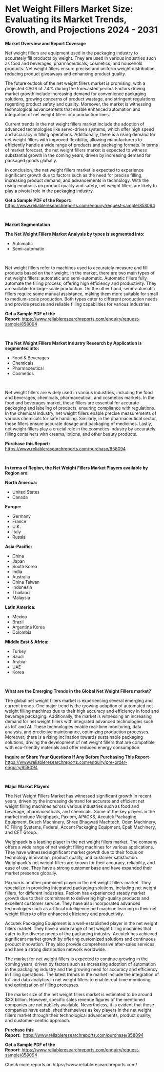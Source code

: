 <p><h1>Net Weight Fillers Market Size: Evaluating its Market Trends, Growth, and Projections 2024 - 2031</h1></p><p><strong>Market Overview and Report Coverage</strong></p>
<p><p>Net weight fillers are equipment used in the packaging industry to accurately fill products by weight. They are used in various industries such as food and beverages, pharmaceuticals, cosmetics, and household products. Net weight fillers ensure precise and uniform weight distribution, reducing product giveaways and enhancing product quality.</p><p>The future outlook of the net weight fillers market is promising, with a projected CAGR of 7.4% during the forecasted period. Factors driving market growth include increasing demand for convenience packaging solutions, growing concerns of product wastage, and stringent regulations regarding product safety and quality. Moreover, the market is witnessing technological advancements that enable enhanced automation and integration of net weight fillers into production lines.</p><p>Current trends in the net weight fillers market include the adoption of advanced technologies like servo-driven systems, which offer high speed and accuracy in filling operations. Additionally, there is a rising demand for net weight fillers with improved flexibility, allowing manufacturers to efficiently handle a wide range of products and packaging formats. In terms of market forecast, the net weight fillers market is expected to witness substantial growth in the coming years, driven by increasing demand for packaged goods globally.</p><p>In conclusion, the net weight fillers market is expected to experience significant growth due to factors such as the need for precise filling, increasing product demand, and advancements in technology. With the rising emphasis on product quality and safety, net weight fillers are likely to play a pivotal role in the packaging industry.</p></p>
<p><strong>Get a Sample PDF of the Report:</strong> <a href="https://www.reliableresearchreports.com/enquiry/request-sample/858094">https://www.reliableresearchreports.com/enquiry/request-sample/858094</a></p>
<p>&nbsp;</p>
<p><strong>Market Segmentation</strong></p>
<p><strong>The Net Weight Fillers Market Analysis by types is segmented into:</strong></p>
<p><ul><li>Automatic</li><li>Semi-automatic</li></ul></p>
<p>&nbsp;</p>
<p><p>Net weight fillers refer to machines used to accurately measure and fill products based on their weight. In the market, there are two main types of net weight fillers: automatic and semi-automatic. Automatic fillers fully automate the filling process, offering high efficiency and productivity. They are suitable for large-scale production. On the other hand, semi-automatic fillers require some manual assistance, making them more suitable for small to medium-scale production. Both types cater to different production needs and provide precise and reliable filling capabilities for various industries.</p></p>
<p><strong>Get a Sample PDF of the Report:</strong>&nbsp;<a href="https://www.reliableresearchreports.com/enquiry/request-sample/858094">https://www.reliableresearchreports.com/enquiry/request-sample/858094</a></p>
<p>&nbsp;</p>
<p><strong>The Net Weight Fillers Market Industry Research by Application is segmented into:</strong></p>
<p><ul><li>Food & Beverages</li><li>Chemicals</li><li>Pharmaceutical</li><li>Cosmetics</li></ul></p>
<p>&nbsp;</p>
<p><p>Net weight fillers are widely used in various industries, including the food and beverages, chemicals, pharmaceutical, and cosmetics markets. In the food and beverages market, these fillers are essential for accurate packaging and labeling of products, ensuring compliance with regulations. In the chemical industry, net weight fillers enable precise measurements of various chemicals for safe handling. Similarly, in the pharmaceutical sector, these fillers ensure accurate dosage and packaging of medicines. Lastly, net weight fillers play a crucial role in the cosmetics industry by accurately filling containers with creams, lotions, and other beauty products.</p></p>
<p><strong>Purchase this Report:</strong>&nbsp; <a href="https://www.reliableresearchreports.com/purchase/858094">https://www.reliableresearchreports.com/purchase/858094</a></p>
<p>&nbsp;</p>
<p><strong>In terms of Region, the Net Weight Fillers Market Players available by Region are:</strong></p>
<p>
    <p> <strong> North America: </strong>
        <ul>
            <li>United States</li>
            <li>Canada</li>
        </ul>
        </p> 
    <p> <strong> Europe: </strong>
        <ul>
            <li>Germany</li>
            <li>France</li>
            <li>U.K.</li>
            <li>Italy</li>
            <li>Russia</li>
        </ul>
        </p> 
    <p> <strong> Asia-Pacific: </strong>
        <ul>
            <li>China</li>
            <li>Japan</li>
            <li>South Korea</li>
            <li>India</li>
            <li>Australia</li>
            <li>China Taiwan</li>
            <li>Indonesia</li>
            <li>Thailand</li>
            <li>Malaysia</li>
        </ul>
        </p> 
    <p> <strong> Latin America: </strong>
        <ul>
            <li>Mexico</li>
            <li>Brazil</li>
            <li>Argentina Korea</li>
            <li>Colombia</li>
        </ul>
        </p> 
    <p> <strong> Middle East & Africa: </strong>
        <ul>
            <li>Turkey</li>
            <li>Saudi</li>
            <li>Arabia</li>
            <li>UAE</li>
            <li>Korea</li>
        </ul>
    </p>
    </p>
<p>&nbsp;</p>
<p><strong>What are the Emerging Trends in the Global Net Weight Fillers market?</strong></p>
<p><p>The global net weight fillers market is experiencing several emerging and current trends. One major trend is the growing adoption of automated net weight filling machines due to their high accuracy and efficiency in food and beverage packaging. Additionally, the market is witnessing an increasing demand for net weight fillers with integrated advanced technologies such as IoT and AI. These technologies enable real-time monitoring, data analysis, and predictive maintenance, optimizing production processes. Moreover, there is a rising inclination towards sustainable packaging solutions, driving the development of net weight fillers that are compatible with eco-friendly materials and offer reduced energy consumption.</p></p>
<p><strong>Inquire or Share Your Questions If Any Before Purchasing This Report</strong>- <a href="https://www.reliableresearchreports.com/enquiry/pre-order-enquiry/858094">https://www.reliableresearchreports.com/enquiry/pre-order-enquiry/858094</a></p>
<p>&nbsp;</p>
<p><strong>Major Market Players</strong></p>
<p><p>The Net Weight Fillers Market has witnessed significant growth in recent years, driven by the increasing demand for accurate and efficient net weight filling machines across various industries such as food and beverage, pharmaceuticals, and chemicals. Some of the key players in the market include Weighpack, Paxiom, APACKS, Accutek Packaging Equipment, Busch Machinery, Shree Bhagwati Machtech, Oden Machinery, IC Filling Systems, Federal, Accent Packaging Equipment, Epak Machinery, and CFT Group.</p><p>Weighpack is a leading player in the net weight fillers market. The company offers a wide range of net weight filling machines for various applications. They have witnessed significant market growth due to their focus on technology innovation, product quality, and customer satisfaction. Weighpack's net weight fillers are known for their accuracy, reliability, and ease of use. They have a strong customer base and have expanded their market presence globally.</p><p>Paxiom is another prominent player in the net weight fillers market. They specialize in providing integrated packaging solutions, including net weight fillers, for different industries. Paxiom has experienced steady market growth due to their commitment to delivering high-quality products and excellent customer service. They have also incorporated advanced technologies such as artificial intelligence and machine learning in their net weight fillers to offer enhanced efficiency and productivity.</p><p>Accutek Packaging Equipment is a well-established player in the net weight fillers market. They have a wide range of net weight filling machines that cater to the diverse needs of the packaging industry. Accutek has achieved significant market growth by offering customized solutions and continuous product innovation. They also provide comprehensive after-sales services and have a strong distribution network worldwide.</p><p>The market for net weight fillers is expected to continue growing in the coming years, driven by factors such as increasing adoption of automation in the packaging industry and the growing need for accuracy and efficiency in filling operations. The latest trends in the market include the integration of IoT and data analytics in net weight fillers to enable real-time monitoring and optimization of filling processes.</p><p>The market size of the net weight fillers market is estimated to be around $XX billion. However, specific sales revenue figures of the mentioned companies are not publicly available. Nevertheless, it is evident that these companies have established themselves as key players in the net weight fillers market through their technological advancements, product quality, and customer-centric approach.</p></p>
<p><strong>Purchase this Report:</strong>&nbsp;&nbsp;<a href="https://www.reliableresearchreports.com/purchase/858094">https://www.reliableresearchreports.com/purchase/858094</a></p>
<p></p>
<p><strong>Get a Sample PDF of the Report:</strong>&nbsp;<a href="https://www.reliableresearchreports.com/enquiry/request-sample/858094">https://www.reliableresearchreports.com/enquiry/request-sample/858094</a></p>
<p>Check more reports on https://www.reliableresearchreports.com/</p>